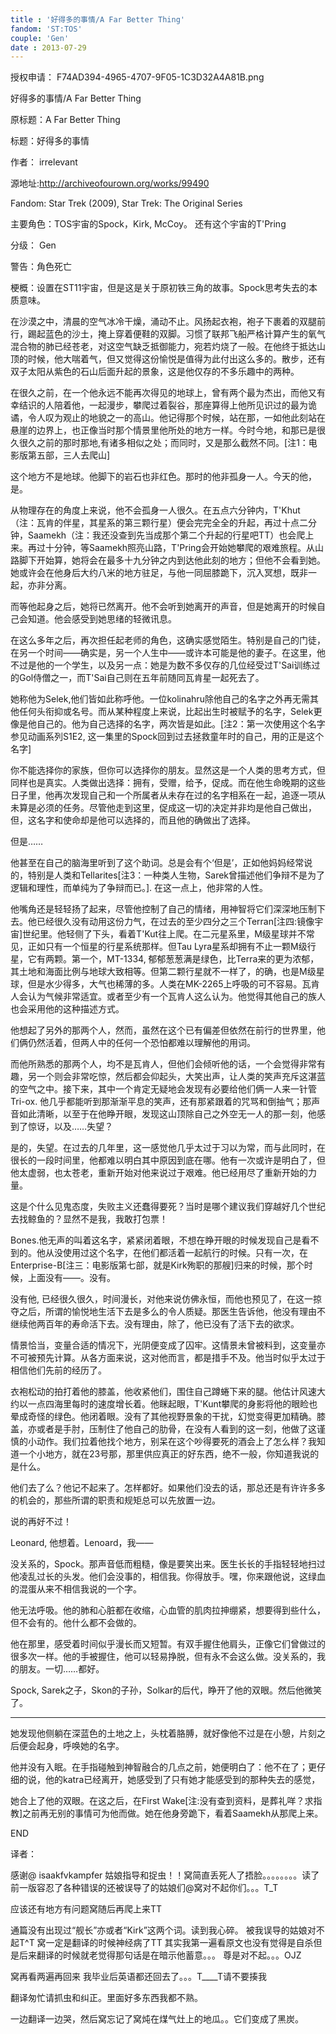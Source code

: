 ```yaml
---
title : '好得多的事情/A Far Better Thing'
fandom: 'ST:TOS'
couple: 'Gen'
date : 2013-07-29
---
```




授权申请：
 F74AD394-4965-4707-9F05-1C3D32A4A81B.png

好得多的事情/A Far Better Thing

原标题：A Far Better Thing

标题：好得多的事情

作者： irrelevant

源地址:http://archiveofourown.org/works/99490

Fandom: Star Trek (2009), Star Trek: The Original Series

主要角色：TOS宇宙的Spock，Kirk, McCoy。 还有这个宇宙的T'Pring

分级： Gen

警告：角色死亡

梗概：设置在ST11宇宙，但是这是关于原初铁三角的故事。Spock思考失去的本质意味。

在沙漠之中，清晨的空气冰冷干燥，涌动不止。风扬起衣袍，袍子下裹着的双腿前行，踢起蓝色的沙土，掩上穿着便鞋的双脚。习惯了联邦飞船严格计算产生的氧气混合物的肺已经苍老，对这空气缺乏抵御能力，宛若灼烧了一般。在他终于抵达山顶的时候，他大喘着气，但又觉得这份愉悦是值得为此付出这么多的。散步，还有双子太阳从紫色的石山后面升起的景象，这是他仅存的不多乐趣中的两种。

在很久之前，在一个他永远不能再次得见的地球上，曾有两个最为杰出，而他又有幸结识的人陪着他，一起漫步，攀爬过着裂谷，那座算得上他所见识过的最为诡谲，令人叹为观止的地貌之一的高山。他记得那个时候，站在那，一如他此刻站在悬崖的边界上，也正像当时那个情景里他所处的地方一样。今时今地，和那已是很久很久之前的那时那地,有诸多相似之处；而同时，又是那么截然不同。[注1：电影版第五部，三人去爬山]

这个地方不是地球。他脚下的岩石也非红色。那时的他非孤身一人。今天的他，是。

从物理存在的角度上来说，他不会孤身一人很久。在五点六分钟内，T'Khut（注：瓦肯的伴星，其星系的第三颗行星）便会完完全全的升起，再过十点二分钟，Saamekh（注：我还没查到先当成那个第二个升起的行星吧TT）也会爬上来。再过十分钟，等Saamekh照亮山路，T'Pring会开始她攀爬的艰难旅程。从山路脚下开始算，她将会在最多十九分钟之内到达他此刻的地方；但他不会看到她。她或许会在他身后大约八米的地方驻足，与他一同屈膝跪下，沉入冥想，既非一起，亦非分离。

而等他起身之后，她将已然离开。他不会听到她离开的声音，但是她离开的时候自己会知道。他会感受到她思绪的轻微讯息。

在这么多年之后，再次担任起老师的角色，这确实感觉陌生。特别是自己的门徒，在另一个时间——确实是，另一个人生中——或许本可能是他的妻子。在这里，他不过是他的一个学生，以及另一点：她是为数不多仅存的几位经受过T'Sai训练过的Gol侍僧之一，而T'Sai自己则在五年前随同瓦肯星一起死去了。

她称他为Selek,他们皆如此称呼他。一位kolinahru除他自己的名字之外再无需其他任何头衔抑或名号。而从某种程度上来说，比起出生时被赋予的名字，Selek更像是他自己的。他为自己选择的名字，两次皆是如此。[注2：第一次使用这个名字参见动画系列S1E2, 这一集里的Spock回到过去拯救童年时的自己，用的正是这个名字]

你不能选择你的家族，但你可以选择你的朋友。显然这是一个人类的思考方式，但同样也是真实。人类做出选择：拥有，受赠，给予，促成。而在他生命晚期的这些日子里，他再次发现自己和一个所属者从未存在过的名字相系在一起，追逐一项从未算是必须的任务。尽管他走到这里，促成这一切的决定并非均是他自己做出，但，这名字和使命却是他可以选择的，而且他的确做出了选择。

但是……

他甚至在自己的脑海里听到了这个助词。总是会有个‘但是’，正如他妈妈经常说的，特别是人类和Tellarites[注3：一种类人生物，Sarek曾描述他们争辩不是为了逻辑和理性，而单纯为了争辩而已。]. 在这一点上，他非常的人性。

他嘴角还是轻轻扬了起来，尽管他控制了自己的情绪，用神智将它们深深地压制下去。他已经很久没有动用这份力气，在过去的至少四分之三个Terran[注四:镜像宇宙]世纪里。他轻侧了下头，看着T'Kut往上爬。在二元星系里，M级星球并不常见，正如只有一个恒星的行星系统那样。但Tau Lyra星系却拥有不止一颗M级行星，它有两颗。第一个，MT-1334, 郁郁葱葱满是绿色，比Terra来的更为浓郁，其土地和海面比例与地球大致相等。但第二颗行星就不一样了，的确，也是M级星球，但是水少得多，大气也稀薄的多。人类在MK-2265上呼吸的可不容易。瓦肯人会认为气候非常适宜。或者至少有一个瓦肯人这么认为。他觉得其他自己的族人也会采用他的这种描述方式。

他想起了另外的那两个人，然而，虽然在这个已有偏差但依然在前行的世界里，他们俩仍然活着，但两人中的任何一个恐怕都难以理解他的用词。

而他所熟悉的那两个人，均不是瓦肯人，但他们会倾听他的话，一个会觉得非常有趣，另一个则会非常吃惊，然后都会仰起头，大笑出声，让人类的笑声充斥这湛蓝的空气之中。接下来，其中一个肯定无疑地会发现有必要给他们俩一人来一针管Tri-ox. 他几乎都能听到那渐渐平息的笑声，还有那紧跟着的咒骂和倒抽气；那声音如此清晰，以至于在他睁开眼，发现这山顶除自己之外空无一人的那一刻，他感到了惊讶，以及……失望？

是的，失望。在过去的几年里，这一感觉他几乎太过于习以为常，而与此同时，在很长的一段时间里，他都难以明白其中原因到底在哪。他有一次或许是明白了，但他太虚弱，也太苍老，重新开始对他来说过于艰难。他已经用尽了重新开始的力量。

这是个什么见鬼态度，失败主义还蠢得要死？当时是哪个建议我们穿越好几个世纪去找鲸鱼的？显然不是我，我敢打包票！

Bones.他无声的叫着这名字，紧紧闭着眼，不想在睁开眼的时候发现自己是看不到的。他从没使用过这个名字，在他们都活着一起航行的时候。只有一次，在Enterprise-B[注三：电影版第七部，就是Kirk殉职的那艘]归来的时候，那个时候，上面没有——。没有。

没有他, 已经很久很久，时间漫长，对他来说仿佛永恒，而他也预见了，在这一掠夺之后，所谓的愉悦地生活下去是多么的令人质疑。那医生告诉他，他没有理由不继续他两百年的寿命活下去。没有理由，除了，他已没有了活下去的欲求。

情景恰当，变量合适的情况下，光阴便变成了囚牢。这情景未曾被料到，这变量亦不可被预先计算。从各方面来说，这对他而言，都是措手不及。他当时似乎太过于相信他们先前的经历了。

衣袍松动的拍打着他的膝盖，他收紧他们，围住自己蹲蜷下来的腿。他估计风速大约以一点四海里每时的速度增长着。他眯起眼，T'Kunt攀爬的身影将他的眼睑也晕成奇怪的绿色。他闭着眼。没有了其他视野景象的干扰，幻觉变得更加精确。膝盖，亦或者是手肘，压制住了他自己的肋骨，在没有人看到的这一刻，他做了这谨慎的小动作。我们拉着他找个地方，别呆在这个吵得要死的酒会上了怎么样？我知道一个小地方，就在23号那，那里供应真正的好东西，绝不一般，你知道我说的是什么。

他们去了么？他记不起来了。怎样都好。如果他们没去的话，那总还是有许许多多的机会的，那些所谓的职责和规矩总可以先放置一边。

说的再好不过！

Leonard, 他想着。Lenoard，我——

没关系的，Spock。那声音低而粗糙，像是要笑出来。医生长长的手指轻轻地扫过他凌乱过长的头发。他们会没事的，相信我。你得放手。嘿，你来跟他说，这绿血的混蛋从来不相信我说的一个字。

他无法呼吸。他的肺和心脏都在收缩，心血管的肌肉拉抻绷紧，想要得到些什么，但不会有的。他什么都不会做的。

他在那里，感受着时间似乎漫长而又短暂。有双手握住他肩头，正像它们曾做过的很多次一样。他的手被握住，他可以轻易挣脱，但有永不会这么做。没关系的，我的朋友。一切……都好。

Spock, Sarek之子，Skon的子孙，Solkar的后代，睁开了他的双眼。然后他微笑了。



----

她发现他侧躺在深蓝色的土地之上，头枕着胳膊，就好像他不过是在小憩，片刻之后便会起身，呼唤她的名字。

他并没有入眠。在手指碰触到神智融合的几点之前，她便明白了：他不在了；更仔细的说，他的katra已经离开，她感受到了只有她才能感受到的那种失去的感觉，

她合上了他的双眼。在这之后，在First Wake[注:没有查到资料，是葬礼咩？求指教]之前再无别的事情可为他而做。她在他身旁跪下，看着Saamekh从那爬上来。

END





译者：


感谢@ isaakfvkampfer 姑娘指导和捉虫！！窝简直丢死人了捂脸。。。。。。。。读了前一版容忍了各种错误的还被误导了的姑娘们@窝对不起你们。。。T_T


应该还有地方有问题窝随后再爬上来TT




通篇没有出现过“舰长”亦或者“Kirk”这两个词。读到我心碎。
被我误导的姑娘对不起T^T  窝一定是翻译的时候神经病了TT
其实我第一遍看原文也没有觉得是自杀但是后来翻译的时候就老觉得那句话是在暗示他蓄意。。。
尊是对不起。。。OJZ

窝再看两遍再回来 我毕业后英语都还回去了。。。T____T请不要揍我

翻译匆忙请抓虫和纠正。里面好多东西我都不熟。




一边翻译一边哭，然后窝忘记了窝炖在煤气灶上的地瓜。。它们变成了黑炭。